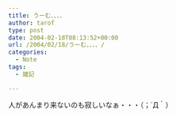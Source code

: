 ```yaml
---
title: うーむ、、、、
author: tarof
type: post
date: 2004-02-18T08:13:52+00:00
url: /2004/02/18/うーむ、、、、/
categories:
  - Note
tags:
  - 雑記

---
```

人があんまり来ないのも寂しいなぁ・・・（；´Д｀）